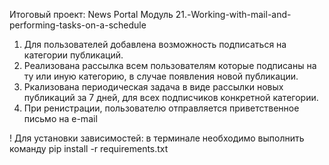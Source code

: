 Итоговый проект: News Portal Модуль 21.-Working-with-mail-and-performing-tasks-on-a-schedule

1. Для пользователей добавлена возможность подписаться на категории публикаций.
2. Реализована рассылка всем пользователям которые подписаны на ту или иную категорию, в случае появления новой публикации.
3. Ркализована периодическая задача в виде рассылки новых публикаций за 7 дней, для всех подписчиков конкретной категории.
4. При ренистрации, пользователю отправляется приветственное письмо на e-mail

! Для установки зависимостей: в терминале необходимо выполнить команду pip install -r requirements.txt